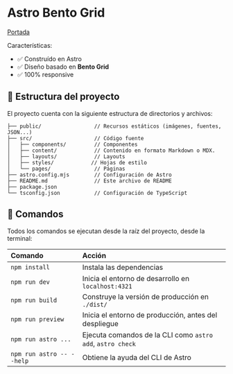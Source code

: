 # Astro Bento Grid

[Portada](portada.webp)

Características:

- ✅ Construído en Astro
- ✅ Diseño basado en **Bento Grid**
- ✅ 100% responsive

## 🚀 Estructura del proyecto

El proyecto cuenta con la siguiente estructura de directorios y archivos:
```text
├── public/                 // Recursos estáticos (imágenes, fuentes, JSON...)
├── src/                    // Código fuente
│   ├── components/         // Componentes
│   ├── content/            // Contenido en formato Markdown o MDX.
│   ├── layouts/            // Layouts
│   ├── styles/            // Hojas de estilo
│   └── pages/              // Páginas
├── astro.config.mjs        // Configuración de Astro
├── README.md               // Este archivo de README
├── package.json
└── tsconfig.json           // Configuración de TypeScript
```
## 🧞 Comandos

Todos los comandos se ejecutan desde la raíz del proyecto, desde la terminal:

| Comando                   | Acción                                           |
| :------------------------ | :----------------------------------------------- |
| `npm install`             | Instala las dependencias                            |
| `npm run dev`             | Inicia el entorno de desarrollo en `localhost:4321`      |
| `npm run build`           | Construye la versión de producción en `./dist/`          |
| `npm run preview`         | Inicia el entorno de producción, antes del despliegue     |
| `npm run astro ...`       | Ejecuta comandos de la CLI como `astro add`, `astro check` |
| `npm run astro -- --help` | Obtiene la ayuda del CLI de Astro                     |
